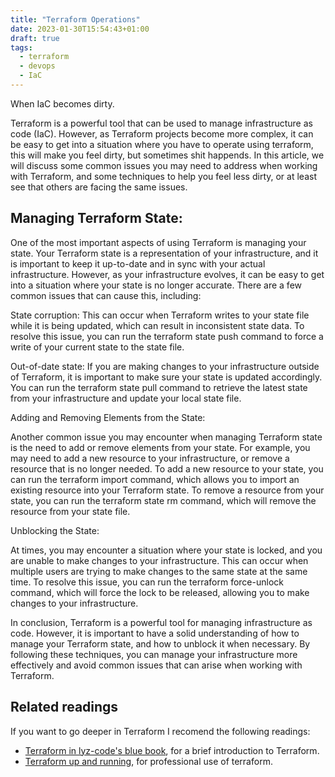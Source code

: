 ```yaml
---
title: "Terraform Operations"
date: 2023-01-30T15:54:43+01:00
draft: true
tags:
  - terraform
  - devops
  - IaC
---
```


When IaC becomes dirty.

Terraform is a powerful tool that can be used to manage infrastructure as code (IaC). However, as Terraform projects become more complex, it can be easy to get into a situation where you have to operate using terraform, this will make you feel dirty, but sometimes shit happends. In this article, we will discuss some common issues you may need to address when working with Terraform, and some techniques to help you feel less dirty, or at least see that others are facing the same issues.


## Managing Terraform State:

One of the most important aspects of using Terraform is managing your state. Your Terraform state is a representation of your infrastructure, and it is important to keep it up-to-date and in sync with your actual infrastructure. However, as your infrastructure evolves, it can be easy to get into a situation where your state is no longer accurate. There are a few common issues that can cause this, including:

State corruption: This can occur when Terraform writes to your state file while it is being updated, which can result in inconsistent state data. To resolve this issue, you can run the terraform state push command to force a write of your current state to the state file.

Out-of-date state: If you are making changes to your infrastructure outside of Terraform, it is important to make sure your state is updated accordingly. You can run the terraform state pull command to retrieve the latest state from your infrastructure and update your local state file.

Adding and Removing Elements from the State:

Another common issue you may encounter when managing Terraform state is the need to add or remove elements from your state. For example, you may need to add a new resource to your infrastructure, or remove a resource that is no longer needed. To add a new resource to your state, you can run the terraform import command, which allows you to import an existing resource into your Terraform state. To remove a resource from your state, you can run the terraform state rm command, which will remove the resource from your state file.

Unblocking the State:

At times, you may encounter a situation where your state is locked, and you are unable to make changes to your infrastructure. This can occur when multiple users are trying to make changes to the same state at the same time. To resolve this issue, you can run the terraform force-unlock command, which will force the lock to be released, allowing you to make changes to your infrastructure.

In conclusion, Terraform is a powerful tool for managing infrastructure as code. However, it is important to have a solid understanding of how to manage your Terraform state, and how to unblock it when necessary. By following these techniques, you can manage your infrastructure more effectively and avoid common issues that can arise when working with Terraform.

## Related readings

If you want to go deeper in Terraform I recomend the following readings:

* [Terraform in lyz-code's blue book](https://lyz-code.github.io/blue-book/terraform/), for a brief introduction to Terraform.
* [Terraform up and running](https://www.terraformupandrunning.com/), for professional use of terraform.